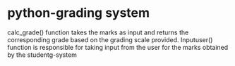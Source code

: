 # python-grading system
 calc_grade() function takes the marks as input and returns the corresponding grade based on the grading scale provided.
 Inputuser() function is responsible for taking input from the user for the marks obtained by the studentg-system
